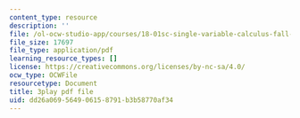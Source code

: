 ```yaml
---
content_type: resource
description: ''
file: /ol-ocw-studio-app/courses/18-01sc-single-variable-calculus-fall-2010/dd26a069564906158791b3b58770af34_QKXAd2PhZGY.pdf
file_size: 17697
file_type: application/pdf
learning_resource_types: []
license: https://creativecommons.org/licenses/by-nc-sa/4.0/
ocw_type: OCWFile
resourcetype: Document
title: 3play pdf file
uid: dd26a069-5649-0615-8791-b3b58770af34
---
```


